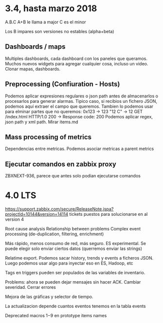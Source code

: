 # 3.4, hasta marzo 2018

A.B.C
A+B le llama a major
C es el minor

Los B impares son versiones no estables (alpha+beta)


## Dashboards / maps
Multiples dashboards, cada dashboard con los paneles que queramos.
Muchos nuevos widgets para agregar cualquier cosa, incluso un video.
Clonar mapas, dashboards.

## Preprocessing (Confiuration - Hosts)
Podemos aplicar expresiones regulares o json path antes de almacenarlos o procesarlos para generar alarmas.
Tipico caso, si recibios un fichero JSON, podemos aquí extraer el campo que queremos.
Tambien lo podemos usar para elminar partes que no queremos:
  0x123 -> 123
  "12 C" -> 12
  GET /index.html HTTP/1.0 200 -> Response code: 200
Podemos aplicar regex, json path y xml path.
Mirar items.md


## Mass processing of metrics
Dependencias entre metricas. Podemos asociar metricas a parent metrics

## Ejecutar comandos en zabbix proxy
ZBXNEXT-936, parece que antes solo podian ejecutarse comandos


# 4.0 LTS
https://support.zabbix.com/secure/ReleaseNote.jspa?projectId=10144&version=14114
tickets puestos para solucionarse en al version 4

Root cause analysis
Relationship between problems Complex event processing (de-duplication, filtering, enrichment)


Más rápido, menos consumo de red, más seguro.
ES experimental. Se puede elegir solo enviar ciertos datos (querremos enviar las strings)

Relatime export. Podemos sacar history, trends y events a ficheros JSON.
Luego podemos usar algo para inyectar eso en ES, Hadoop, etc

Tags en triggers pueden ser populados de las variables de inventario.

Problems: ahora se pueden dejar mensajes sin hacer ACK. Cambiar severidad. Cerrar errores

Mejora de las gráficas y selector de tiempo.

La actualizacion depende cuantos eventos tenemos en la tabla events

Deprecated macros $1-$9 en prototype items names
